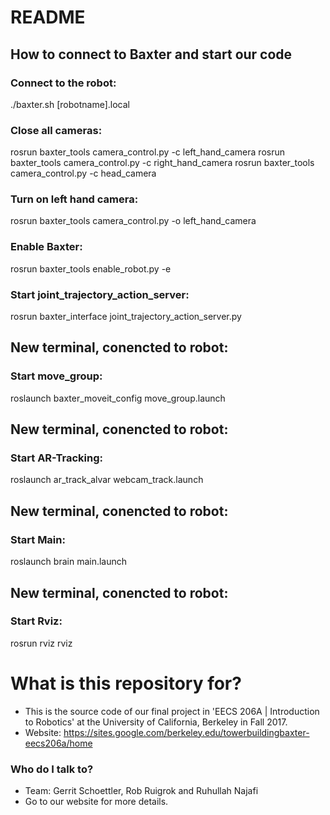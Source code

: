 # README #

## How to connect to Baxter and start our code

### Connect to the robot:
./baxter.sh [robotname].local

### Close all cameras:
rosrun baxter_tools camera_control.py -c left_hand_camera
rosrun baxter_tools camera_control.py -c right_hand_camera
rosrun baxter_tools camera_control.py -c head_camera

### Turn on left hand camera:
rosrun baxter_tools camera_control.py -o left_hand_camera

### Enable Baxter: 
rosrun baxter_tools enable_robot.py -e

### Start joint_trajectory_action_server:
rosrun baxter_interface joint_trajectory_action_server.py

## New terminal, conencted to robot:
### Start move_group:
roslaunch baxter_moveit_config move_group.launch

## New terminal, conencted to robot:
### Start AR-Tracking:
roslaunch ar_track_alvar webcam_track.launch

## New terminal, conencted to robot:
### Start Main:
roslaunch brain main.launch

## New terminal, conencted to robot:
### Start Rviz:
rosrun rviz rviz

# What is this repository for? #

* This is the source code of our final project in 'EECS 206A | Introduction to Robotics' at the University of California, Berkeley in Fall 2017.
* Website: https://sites.google.com/berkeley.edu/towerbuildingbaxter-eecs206a/home

### Who do I talk to? ###

* Team: Gerrit Schoettler, Rob Ruigrok and Ruhullah Najafi
* Go to our website for more details.
